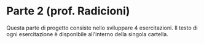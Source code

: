 # Parte 2 (prof. Radicioni)

Questa parte di progetto consiste nello sviluppare 4 esercitazioni.
Il testo di ogni esercitazione è disponibile all'interno della singola cartella.
